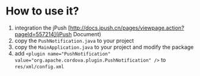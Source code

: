 # How to use it? #
1. integration the jPush [http://docs.jpush.cn/pages/viewpage.action?pageId=557214](jPush Document)
2. copy the `PushNotification.java` to your project
3. copy the `MainApplication.java` to your project and modify the package
4. add `<plugin name="PushNotification" value="org.apache.cordova.plugin.PushNotification" />` to `res/xml/config.xml`